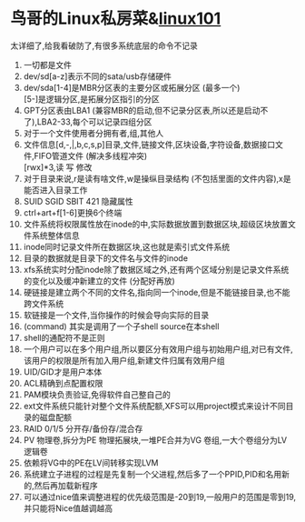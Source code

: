 # 鸟哥的Linux私房菜&[linux101](https://101.lug.ustc.edu.cn/)
 太详细了,给我看破防了,有很多系统底层的命令不记录

1. 一切都是文件
2. dev/sd[a-z]表示不同的sata/usb存储硬件
3. dev/sda[1-4]是MBR分区表的主要分区或拓展分区 (最多一个)  
[5-]是逻辑分区,是拓展分区指引的分区
1. GPT分区表由LBA1 (兼容MBR的启动,但不记录分区表,所以还是启动不了),LBA2-33,每个可以记录四组分区
2. 对于一个文件使用者分拥有者,组,其他人
3. 文件信息[d,-,|,b,c,s,p]目录,文件,链接文件,区块设备,字符设备,数据接口文件,FIFO管道文件 (解决多线程冲突)  
[rwx]*3,读 写 修改
1. 对于目录来说,r是读有啥文件,w是操纵目录结构 (不包括里面的文件内容),x是能否进入目录工作 
3. SUID SGID SBIT 421 隐藏属性
4. ctrl+art+f[1-6]更换6个终端
5. 文件系统将权限属性放在inode的中,实际数据放置到数据区块,超级区块放置文件系统整体信息
6. inode同时记录文件所在数据区块,这也就是索引式文件系统
7. 目录的数据就是目录下的文件名与文件的inode
8. xfs系统实时分配inode除了数据区域之外,还有两个区域分别是记录文件系统的变化以及缓冲新建立的文件 (分配好再放)
9. 硬链接是建立两个不同的文件名,指向同一个inode,但是不能链接目录,也不能跨文件系统
10. 软链接是一个文件,当你操作的时候会导向实际的目录
11. (command) 其实是调用了一个子shell source在本shell
12. shell的通配符不是正则
13. 一个用户可以在多个用户组,所以要区分有效用户组与初始用户组,对已有文件,该用户的权限是所有加入用户组,新建文件归属有效用户组
14. UID/GID才是用户本体
15. ACL精确到点配置权限
16. PAM模块负责验证,免得软件自己整自己的
17. ext文件系统只能针对整个文件系统配额,XFS可以用project模式来设计不同目录的磁盘配额
18. RAID 0/1/5 分开存/备份存/混合存
19. PV 物理卷,拆分为PE 物理拓展块,一堆PE合并为VG 卷组,一大个卷组分为LV 逻辑卷
20. 依赖将VG中的PE在LV间转移实现LVM
21. 系统建立子进程的过程是先复制一个父进程,然后多了一个PPID,PID和名用新的,然后再加载新程序
22. 可以通过nice值来调整进程的优先级范围是-20到19,一般用户的范围是零到19,并只能将Nice值越调越高




